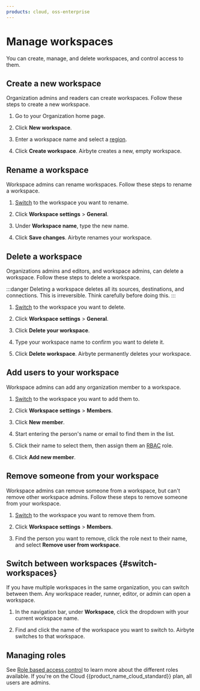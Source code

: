 ```yaml
---
products: cloud, oss-enterprise
---
```


# Manage workspaces

You can create, manage, and delete workspaces, and control access to them.

## Create a new workspace

Organization admins and readers can create workspaces. Follow these steps to create a new workspace.

1. Go to your Organization home page.

2. Click **New workspace**.

3. Enter a workspace name and select a [region](/platform/cloud/managing-airbyte-cloud/manage-data-residency).

4. Click **Create workspace**. Airbyte creates a new, empty workspace.

## Rename a workspace

Workspace admins can rename workspaces. Follow these steps to rename a workspace.

1. [Switch](#switch-workspaces) to the workspace you want to rename.

2. Click **Workspace settings** > **General**.

3. Under **Workspace name**, type the new name.

4. Click **Save changes**. Airbyte renames your workspace.

## Delete a workspace

Organizations admins and editors, and workspace admins, can delete a workspace. Follow these steps to delete a workspace.

:::danger
Deleting a workspace deletes all its sources, destinations, and connections. This is irreversible. Think carefully before doing this.
:::

1. [Switch](#switch-workspaces) to the workspace you want to delete.

2. Click **Workspace settings** > **General**.

3. Click **Delete your workspace**.

4. Type your workspace name to confirm you want to delete it.

5. Click **Delete workspace**. Airbyte permanently deletes your workspace.

## Add users to your workspace

Workspace admins can add any organization member to a workspace.

1. [Switch](#switch-workspaces) to the workspace you want to add them to.

2. Click **Workspace settings** > **Members**.

3. Click **New member**.

4. Start entering the person's name or email to find them in the list.

5. Click their name to select them, then assign them an [RBAC](../access-management/rbac) role.

6. Click **Add new member**.

## Remove someone from your workspace​

Workspace admins can remove someone from a workspace, but can't remove other workspace admins. Follow these steps to remove someone from your workspace.

1. [Switch](#switch-workspaces) to the workspace you want to remove them from.

2. Click **Workspace settings** > **Members**.

3. Find the person you want to remove, click the role next to their name, and select **Remove user from workspace**.

## Switch between workspaces {#switch-workspaces}

If you have multiple workspaces in the same organization, you can switch between them. Any workspace reader, runner, editor, or admin can open a workspace.

1. In the navigation bar, under **Workspace**, click the dropdown with your current workspace name.

2. Find and click the name of the workspace you want to switch to. Airbyte switches to that workspace.

## Managing roles

See [Role based access control](../access-management/rbac) to learn more about the different roles available. If you're on the Cloud {{product_name_cloud_standard}} plan, all users are admins.

